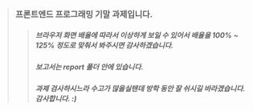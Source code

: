 > ### 프론트엔드 프로그래밍 기말 과제입니다. ###  
>  > ##### 브라우저 화면 배율에 따라서 이상하게 보일 수 있어서 배율을  100% ~ 125% 정도로 맞춰서 봐주시면 감사하겠습니다. #####
>  > ##### 보고서는 report 폴더 안에 있습니다. #####
>  > ##### 과제 검사하시느라 수고가 많을실텐데 방학 동안 잘 쉬시길 바라겠습니다. 감사합니다. :) ######
